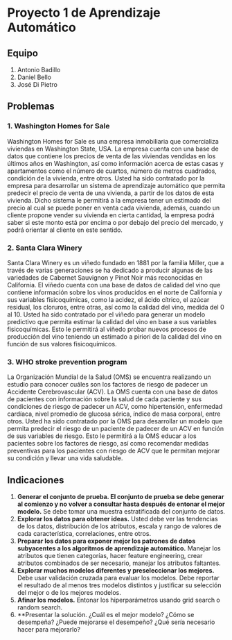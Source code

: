# Proyecto 1 de Aprendizaje Automático

## Equipo

1. Antonio Badillo
2. Daniel Bello
3. José Di Pietro

## Problemas

### 1. Washington Homes for Sale

Washington Homes for Sale es una empresa inmobiliaria que comercializa viviendas en Washington State, USA. La empresa cuenta con una base de datos que contiene los precios de venta de las viviendas vendidas en los últimos años en Washington, así como información acerca de estas casas y apartamentos como el número de cuartos, número de metros cuadrados, condición de la vivienda, entre otros. Usted ha sido contratado por la empresa para desarrollar un sistema de aprendizaje automático que permita predecir el precio de venta de una vivienda, a partir de los datos de esta vivienda. Dicho sistema le permitirá a la empresa tener un estimado del precio al cual se puede poner en venta cada vivienda, además, cuando un cliente propone vender su vivienda en cierta cantidad, la empresa podrá saber si este monto está por encima o por debajo del precio del mercado, y podrá orientar al cliente en este sentido.

### 2. Santa Clara Winery

Santa Clara Winery es un viñedo fundado en 1881 por la familia Miller, que a través de varias generaciones se ha dedicado a producir algunas de las variedades de Cabernet Sauvignon y Pinot Noir más reconocidas en California. El viñedo cuenta con una base de datos de calidad del vino que contiene información sobre los vinos producidos en el norte de California y sus variables fisicoquímicas, como la acidez, el ácido cítrico, el azúcar residual, los cloruros, entre otras, así como la calidad del vino, medida del 0 al 10. Usted ha sido contratado por el viñedo para generar un modelo predictivo que permita estimar la calidad del vino en base a sus variables fisicoquímicas. Esto le permitirá al viñedo probar nuevos procesos de producción del vino teniendo un estimado a piriori de la calidad del vino en función de sus valores fisicoquímicos.

### 3. WHO stroke prevention program

La Organización Mundial de la Salud (OMS) se encuentra realizando un estudio para conocer cuáles son los factores de riesgo de padecer un Accidente Cerebrovascular (ACV). La OMS cuenta con una base de datos de pacientes con información sobre la salud de cada paciente y sus condiciones de riesgo de padecer un ACV, como hipertensión, enfermedad cardíaca, nivel promedio de glucosa sérica, índice de masa corporal, entre otros. Usted ha sido contratado por la OMS para desarrollar un modelo que permita predecir el riesgo de un paciente de padecer de un ACV en función de sus variables de riesgo. Esto le permitirá a la OMS educar a los pacientes sobre los factores de riesgo, así como recomendar medidas preventivas para los pacientes con riesgo de ACV que le permitan mejorar su condición y llevar una vida saludable.

## Indicaciones

1. **Generar el conjunto de prueba. El conjunto de prueba se debe generar al comienzo y no volver a consultar hasta después de entonar el mejor modelo.** Se debe tomar una muestra estratificada del conjunto de datos.
2. **Explorar los datos para obtener ideas.** Usted debe ver las tendencias de los datos, distribución de los atributos, escala y rango de valores de cada característica, correlaciones, entre otros.
3. **Preparar los datos para exponer mejor los patrones de datos subyacentes a los algoritmos de aprendizaje automático.** Manejar los atributos que tienen categorías, hacer feature engineering, crear atributos combinados de ser necesario, manejar los atributos faltantes.
4. **Explorar muchos modelos diferentes y preseleccionar los mejores.** Debe usar validación cruzada para evaluar los modelos. Debe reportar el resultado de al menos tres modelos distintos y justificar su selección del mejor o de los mejores modelos.
5. **Afinar los modelos.** Entonar los hiperparámetros usando grid search o random search.
6. \*\*Presentar la solución. ¿Cuál es el mejor modelo? ¿Cómo se desempeña? ¿Puede mejorarse el desempeño? ¿Qué sería necesario hacer para mejorarlo?
